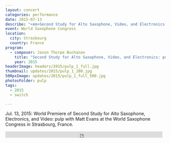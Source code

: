 ```yaml
---
layout: concert
categories: performance
date: 2015-07-13
describe: "<em>Second Study for Alto Saxophone, Video, and Electronics: pulp</em> (2015), world premiere. Matt Evans."
event: World Saxophone Congress
location:
  city: Strasbourg
  country: France
program:
  - composer: Jason Thorpe Buchanan
    title: "Second Study for Alto Saxophone, Video, and Electronics: pulp"
    year: 2015
headerImage: headers/2015/pulp_1_full.jpg
thumbnail: updates/2015/pulp_1_280.jpg
500pxImage: updates/2015/pulp_1_full_500.jpg
photosFolder: pulp
tags:
  - 2015
  - switch

---
```

Jul. 13, 2015: World Premiere of Second Study for Alto Saxophone, Electronics, and Video: pulp with Matt Evans at the World Saxophone Congress in Strasbourg, France.


<iframe width="98%" height="20" scrolling="no" frameborder="no" src="https://w.soundcloud.com/player/?url=https%3A//api.soundcloud.com/tracks/235369830%3Fsecret_token%3Ds-9y9Ej&amp;color=ff5500&amp;inverse=true&amp;auto_play=false&amp;show_user=true"></iframe>
